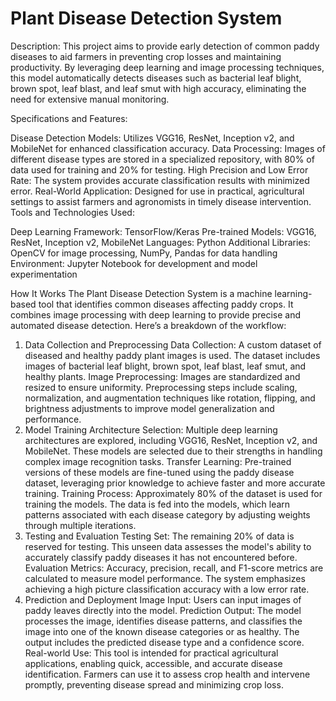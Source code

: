 # Plant Disease Detection System

Description:
This project aims to provide early detection of common paddy diseases to aid farmers in preventing crop losses and maintaining productivity. By leveraging deep learning and image processing techniques, this model automatically detects diseases such as bacterial leaf blight, brown spot, leaf blast, and leaf smut with high accuracy, eliminating the need for extensive manual monitoring.

Specifications and Features:

Disease Detection Models: Utilizes VGG16, ResNet, Inception v2, and MobileNet for enhanced classification accuracy.
Data Processing: Images of different disease types are stored in a specialized repository, with 80% of data used for training and 20% for testing.
High Precision and Low Error Rate: The system provides accurate classification results with minimized error.
Real-World Application: Designed for use in practical, agricultural settings to assist farmers and agronomists in timely disease intervention.
Tools and Technologies Used:

Deep Learning Framework: TensorFlow/Keras
Pre-trained Models: VGG16, ResNet, Inception v2, MobileNet
Languages: Python
Additional Libraries: OpenCV for image processing, NumPy, Pandas for data handling
Environment: Jupyter Notebook for development and model experimentation

How It Works
The Plant Disease Detection System is a machine learning-based tool that identifies common diseases affecting paddy crops. It combines image processing with deep learning to provide precise and automated disease detection. Here’s a breakdown of the workflow:

1. Data Collection and Preprocessing
Data Collection: A custom dataset of diseased and healthy paddy plant images is used. The dataset includes images of bacterial leaf blight, brown spot, leaf blast, leaf smut, and healthy plants.
Image Preprocessing: Images are standardized and resized to ensure uniformity. Preprocessing steps include scaling, normalization, and augmentation techniques like rotation, flipping, and brightness adjustments to improve model generalization and performance.
2. Model Training
Architecture Selection: Multiple deep learning architectures are explored, including VGG16, ResNet, Inception v2, and MobileNet. These models are selected due to their strengths in handling complex image recognition tasks.
Transfer Learning: Pre-trained versions of these models are fine-tuned using the paddy disease dataset, leveraging prior knowledge to achieve faster and more accurate training.
Training Process: Approximately 80% of the dataset is used for training the models. The data is fed into the models, which learn patterns associated with each disease category by adjusting weights through multiple iterations.
3. Testing and Evaluation
Testing Set: The remaining 20% of data is reserved for testing. This unseen data assesses the model's ability to accurately classify paddy diseases it has not encountered before.
Evaluation Metrics: Accuracy, precision, recall, and F1-score metrics are calculated to measure model performance. The system emphasizes achieving a high picture classification accuracy with a low error rate.
4. Prediction and Deployment
Image Input: Users can input images of paddy leaves directly into the model.
Prediction Output: The model processes the image, identifies disease patterns, and classifies the image into one of the known disease categories or as healthy. The output includes the predicted disease type and a confidence score.
Real-world Use: This tool is intended for practical agricultural applications, enabling quick, accessible, and accurate disease identification. Farmers can use it to assess crop health and intervene promptly, preventing disease spread and minimizing crop loss.
